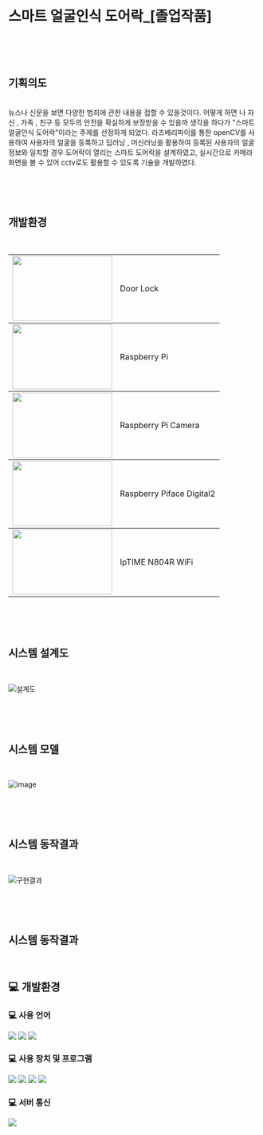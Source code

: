# 스마트 얼굴인식 도어락_[졸업작품]

<br/><br/><br/>

<h2>기획의도</h2>
<br/>
뉴스나 신문을 보면 다양한 범죄에 관한 내용을 접할 수 있을것이다. 어떻게 하면 나 자신 , 가족 , 친구 등 모두의 안전을 확실하게 보장받을 수 있을까 생각을 하다가 "스마트 얼굴인식 도어락"이라는 주제를 선정하게 되었다. 라즈베리파이를 통한 openCV를 사용하여 사용자의 얼굴을 등록하고 딥러닝 , 머신러닝을 활용하여 등록된 사용자의 얼굴정보와 일치할 경우 도어락이 열리는 스마트 도어락을 설계하였고, 실시간으로 카메라 화면을 볼 수 있어 cctv로도 활용할 수 있도록 기술을 개발하였다. 

<br/><br/><br/>

<h2>개발환경</h2>
<br/>

<table>
  <tbody>
  <td><img src="https://user-images.githubusercontent.com/106515028/221369924-e5df43d1-1ddf-4f8f-80f7-2d2f11ee8729.png"  width="200px" height="130px"/></td>
  <td>Door Lock</td>
  </tbody>
  <tbody>
  <td><img src="https://user-images.githubusercontent.com/106515028/221369983-0130eaf7-9f71-4bee-8f95-ca13196550fd.png"  width="200px" height="130px"/></td>
  <td>Raspberry Pi</td>
  </tbody>
  <tbody>
  <td><img src="https://user-images.githubusercontent.com/106515028/221370010-a0b62392-5068-4ebf-8335-37f0484719f1.png"  width="200px" height="130px"/></td>
  <td>Raspberry Pi Camera</td>
  </tbody>
  <tbody>
  <td><img src="https://user-images.githubusercontent.com/106515028/221370028-fc5f7ae2-edb7-4fa3-8539-3c2ddd340278.png"  width="200px" height="130px"/></td>
  <td>Raspberry Piface Digital2</td>
  </tbody>
  <tbody>
  <td><img src="https://user-images.githubusercontent.com/106515028/221370100-a34e928d-fc73-40d7-b48f-8e977c8e1542.png"  width="200px" height="130px"/></td>
  <td>IpTIME N804R WiFi</td>
  </tbody>
</table>

<br/><br/><br/>

<h2>시스템 설계도</h2>
<br/>

![설계도](https://user-images.githubusercontent.com/106515028/221394551-f6578117-5ee3-4f20-9e7a-a66828b307b5.png)

<br/><br/><br/>

<h2>시스템 모델</h2>
<br/>

![image](https://user-images.githubusercontent.com/106515028/221394640-be077c55-cfff-41db-b8e8-430e29340bb7.png)

<br/><br/><br/>

<h2>시스템 동작결과</h2>
<br/>

![구현결과](https://user-images.githubusercontent.com/106515028/221394740-b7dd8c5e-fff6-458c-b0ea-8cf7408c930e.png)

<br/><br/><br/>

<h2>시스템 동작결과</h2>
<br/>

## :computer: 개발환경

### :computer: 사용 언어
<div>
  <img src="https://img.shields.io/badge/Python-3776AB?style=flat&logo=Python&logoColor=white" />	
  <img src="https://img.shields.io/badge/Java-007396?style=flat&logo=java&logoColor=white"> 
  <img src="https://img.shields.io/badge/C++-00599C?style=flat&logo=cplusplus&logoColor=white" />
</div>

### :computer: 사용 장치 및 프로그램
<div>
  	<img src="https://img.shields.io/badge/Raspberry Pi-A22846?style=flat&logo=Raspberry Pi&logoColor=white" />	
  	<img src="https://img.shields.io/badge/Android-3DDC84?style=flat&logo=Android&logoColor=white" />
	<img src="https://img.shields.io/badge/Android Studio-3DDC84?style=flat&logo=Android Studio&logoColor=white" />
	<img src="https://img.shields.io/badge/Visual Studio Code-007ACC?style=flat&logo=Visual Studio Code&logoColor=white" />	
</div>

### :computer: 서버 통신
<div>
	<img src="https://img.shields.io/badge/Bluetooth-0082FCF?style=flat&logo=Bluetooth&logoColor=white" />
</div>



